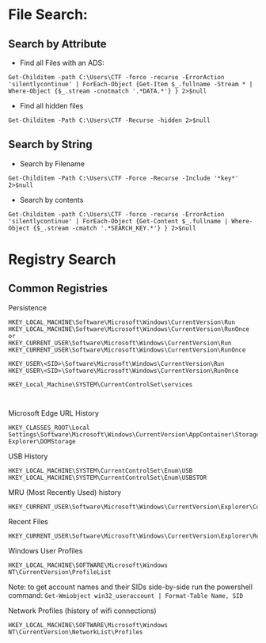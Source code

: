 # File Search:



## Search by Attribute
- Find all Files with an ADS:
```
Get-Childitem -path C:\Users\CTF -force -recurse -ErrorAction 'silentlycontinue' | ForEach-Object {Get-Item $_.fullname -Stream * | Where-Object {$_.stream -cnotmatch '.*DATA.*'} } 2>$null
```
- Find all hidden files
```
Get-Childitem -Path C:\Users\CTF -Recurse -hidden 2>$null
```

## Search by String
- Search by Filename
```
Get-Childitem -Path C:\Users\CTF -Force -Recurse -Include '*key*' 2>$null
```
- Search by contents
```
Get-Childitem -path C:\Users\CTF -force -recurse -ErrorAction 'silentlycontinue' | ForEach-Object {Get-Content $_.fullname | Where-Object {$_.stream -cmatch '.*SEARCH_KEY.*'} } 2>$null
```

# Registry Search

## Common Registries

Persistence
```
HKEY_LOCAL_MACHINE\Software\Microsoft\Windows\CurrentVersion\Run
HKEY_LOCAL_MACHINE\Software\Microsoft\Windows\CurrentVersion\RunOnce
or
HKEY_CURRENT_USER\Software\Microsoft\Windows\CurrentVersion\Run
HKEY_CURRENT_USER\Software\Microsoft\Windows\CurrentVersion\RunOnce
```

```
HKEY_USER\<SID>\Software\Microsoft\Windows\CurrentVersion\Run
HKEY_USER\<SID>\Software\Microsoft\Windows\CurrentVersion\RunOnce
```
```
HKEY_Local_Machine\SYSTEM\CurrentControlSet\services
```
```


```

Microsoft Edge URL History
```
HKEY_CLASSES_ROOT\Local Settings\Software\Microsoft\Windows\CurrentVersion\AppContainer\Storage\microsoft.microsoftedge_8wekyb3d8bbwe\Children\001\Internet Explorer\DOMStorage
```

USB History
```
HKEY_LOCAL_MACHINE\SYSTEM\CurrentControlSet\Enum\USB
HKEY_LOCAL_MACHINE\SYSTEM\CurrentControlSet\Enum\USBSTOR
```
MRU (Most Recently Used) history
```
HKEY_CURRENT_USER\Software\Microsoft\Windows\CurrentVersion\Explorer\ComDlg32\OpenSavePidlMRU
```

Recent Files
```
HKEY_CURRENT_USER\Software\Microsoft\Windows\CurrentVersion\Explorer\RecentDocs
```

Windows User Profiles
```
HKEY_LOCAL_MACHINE\SOFTWARE\Microsoft\Windows NT\CurrentVersion\ProfileList
```
Note: to get account names and their SIDs side-by-side run the powershell command:
`Get-Wmiobject win32_useraccount | Format-Table Name, SID`


Network Profiles (history of wifi connections)
```
HKEY_LOCAL_MACHINE\SOFTWARE\Microsoft\Windows NT\CurrentVersion\NetworkList\Profiles
```
